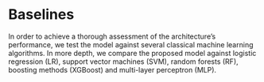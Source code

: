 # Baselines

In order to achieve a thorough assessment of the architecture’s performance, we test the model against several classical machine learning algorithms.
In more depth, we compare the proposed model against logistic regression (LR), support vector machines (SVM), random forests (RF), 
boosting methods (XGBoost) and multi-layer perceptron (MLP).